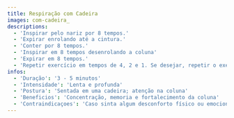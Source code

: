 ```yaml
---
title: Respiração com Cadeira
images: com-cadeira_
descriptions:
  - 'Inspirar pelo nariz por 8 tempos.'
  - 'Expirar enrolando até a cintura.'
  - 'Conter por 8 tempos.'
  - 'Inspirar em 8 tempos desenrolando a coluna'
  - 'Expirar em 8 tempos.'
  - 'Repetir exercício em tempos de 4, 2 e 1. Se desejar, repetir o exercício enrolando a coluna até a articulação coxofemural.'
infos:
  - 'Duração': '3 - 5 minutos'
  - 'Intensidade': 'Lenta e profunda'
  - 'Postura': 'Sentada em uma cadeira; atenção na coluna'
  - 'Beneficios': 'Concentração, memoria e fortalecimento da coluna'
  - 'Contraindicaçoes': 'Caso sinta algum desconforto físico ou emocional'
---
```

